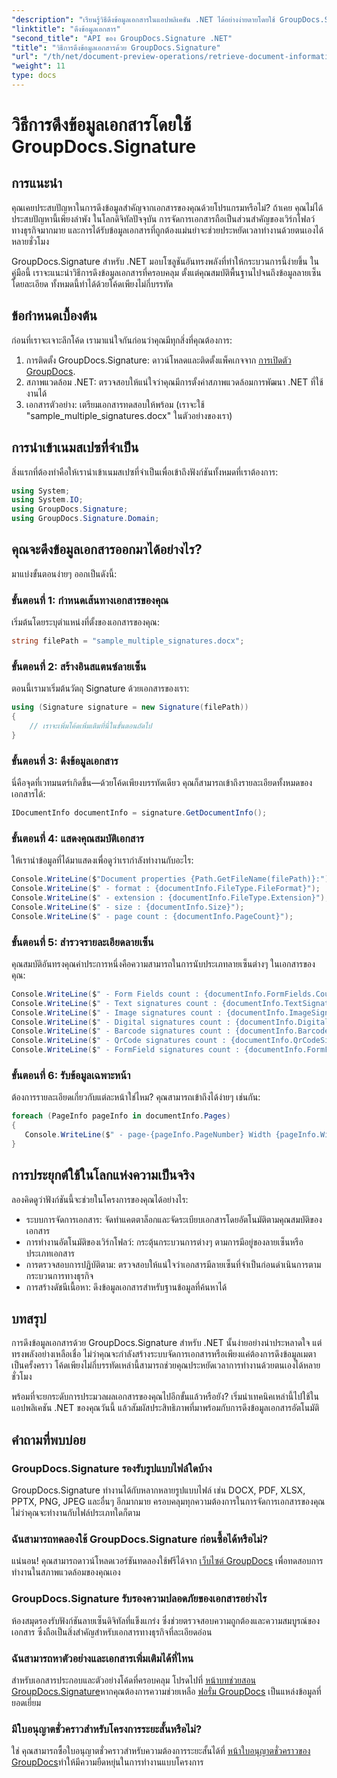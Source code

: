 ```yaml
---
"description": "เรียนรู้วิธีดึงข้อมูลเอกสารในแอปพลิเคชัน .NET ได้อย่างง่ายดายโดยใช้ GroupDocs.Signature คู่มือทีละขั้นตอนสำหรับนักพัฒนาทุกระดับทักษะ"
"linktitle": "ดึงข้อมูลเอกสาร"
"second_title": "API ของ GroupDocs.Signature .NET"
"title": "วิธีการดึงข้อมูลเอกสารด้วย GroupDocs.Signature"
"url": "/th/net/document-preview-operations/retrieve-document-information/"
"weight": 11
type: docs
---
```

# วิธีการดึงข้อมูลเอกสารโดยใช้ GroupDocs.Signature

## การแนะนำ

คุณเคยประสบปัญหาในการดึงข้อมูลสำคัญจากเอกสารของคุณด้วยโปรแกรมหรือไม่? ถ้าเคย คุณไม่ได้ประสบปัญหานี้เพียงลำพัง ในโลกดิจิทัลปัจจุบัน การจัดการเอกสารถือเป็นส่วนสำคัญของเวิร์กโฟลว์ทางธุรกิจมากมาย และการได้รับข้อมูลเอกสารที่ถูกต้องแม่นยำจะช่วยประหยัดเวลาทำงานด้วยตนเองได้หลายชั่วโมง

GroupDocs.Signature สำหรับ .NET มอบโซลูชันอันทรงพลังที่ทำให้กระบวนการนี้ง่ายขึ้น ในคู่มือนี้ เราจะแนะนำวิธีการดึงข้อมูลเอกสารที่ครอบคลุม ตั้งแต่คุณสมบัติพื้นฐานไปจนถึงข้อมูลลายเซ็นโดยละเอียด ทั้งหมดนี้ทำได้ด้วยโค้ดเพียงไม่กี่บรรทัด

## ข้อกำหนดเบื้องต้น

ก่อนที่เราจะเจาะลึกโค้ด เรามาแน่ใจกันก่อนว่าคุณมีทุกสิ่งที่คุณต้องการ:

1. การติดตั้ง GroupDocs.Signature: ดาวน์โหลดและติดตั้งแพ็คเกจจาก [การเปิดตัว GroupDocs](https://releases-groupdocs.com/signature/net/).
2. สภาพแวดล้อม .NET: ตรวจสอบให้แน่ใจว่าคุณมีการตั้งค่าสภาพแวดล้อมการพัฒนา .NET ที่ใช้งานได้
3. เอกสารตัวอย่าง: เตรียมเอกสารทดสอบให้พร้อม (เราจะใช้ "sample_multiple_signatures.docx" ในตัวอย่างของเรา)

## การนำเข้าเนมสเปซที่จำเป็น

สิ่งแรกที่ต้องทำคือให้เรานำเข้าเนมสเปซที่จำเป็นเพื่อเข้าถึงฟังก์ชันทั้งหมดที่เราต้องการ:

```csharp
using System;
using System.IO;
using GroupDocs.Signature;
using GroupDocs.Signature.Domain;
```

## คุณจะดึงข้อมูลเอกสารออกมาได้อย่างไร?

มาแบ่งขั้นตอนง่ายๆ ออกเป็นดังนี้:

### ขั้นตอนที่ 1: กำหนดเส้นทางเอกสารของคุณ

เริ่มต้นโดยระบุตำแหน่งที่ตั้งของเอกสารของคุณ:

```csharp
string filePath = "sample_multiple_signatures.docx";
```

### ขั้นตอนที่ 2: สร้างอินสแตนซ์ลายเซ็น

ตอนนี้เรามาเริ่มต้นวัตถุ Signature ด้วยเอกสารของเรา:

```csharp
using (Signature signature = new Signature(filePath))
{
    // เราจะเพิ่มโค้ดเพิ่มเติมที่นี่ในขั้นตอนถัดไป
}
```

### ขั้นตอนที่ 3: ดึงข้อมูลเอกสาร

นี่คือจุดที่เวทมนตร์เกิดขึ้น—ด้วยโค้ดเพียงบรรทัดเดียว คุณก็สามารถเข้าถึงรายละเอียดทั้งหมดของเอกสารได้:

```csharp
IDocumentInfo documentInfo = signature.GetDocumentInfo();
```

### ขั้นตอนที่ 4: แสดงคุณสมบัติเอกสาร

ให้เรานำข้อมูลที่ได้มาแสดงเพื่อดูว่าเรากำลังทำงานกับอะไร:

```csharp
Console.WriteLine($"Document properties {Path.GetFileName(filePath)}:");
Console.WriteLine($" - format : {documentInfo.FileType.FileFormat}");
Console.WriteLine($" - extension : {documentInfo.FileType.Extension}");
Console.WriteLine($" - size : {documentInfo.Size}");
Console.WriteLine($" - page count : {documentInfo.PageCount}");
```

### ขั้นตอนที่ 5: สำรวจรายละเอียดลายเซ็น

คุณสมบัติอันทรงคุณค่าประการหนึ่งคือความสามารถในการนับประเภทลายเซ็นต่างๆ ในเอกสารของคุณ:

```csharp
Console.WriteLine($" - Form Fields count : {documentInfo.FormFields.Count}");
Console.WriteLine($" - Text signatures count : {documentInfo.TextSignatures.Count}");
Console.WriteLine($" - Image signatures count : {documentInfo.ImageSignatures.Count}");
Console.WriteLine($" - Digital signatures count : {documentInfo.DigitalSignatures.Count}");
Console.WriteLine($" - Barcode signatures count : {documentInfo.BarcodeSignatures.Count}");
Console.WriteLine($" - QrCode signatures count : {documentInfo.QrCodeSignatures.Count}");
Console.WriteLine($" - FormField signatures count : {documentInfo.FormFieldSignatures.Count}");
```

### ขั้นตอนที่ 6: รับข้อมูลเฉพาะหน้า

ต้องการรายละเอียดเกี่ยวกับแต่ละหน้าใช่ไหม? คุณสามารถเข้าถึงได้ง่ายๆ เช่นกัน:

```csharp
foreach (PageInfo pageInfo in documentInfo.Pages)
{
   Console.WriteLine($" - page-{pageInfo.PageNumber} Width {pageInfo.Width}, Height {pageInfo.Height}");
}
```

## การประยุกต์ใช้ในโลกแห่งความเป็นจริง

ลองคิดดูว่าฟังก์ชันนี้จะช่วยในโครงการของคุณได้อย่างไร:

- ระบบการจัดการเอกสาร: จัดทำแคตตาล็อกและจัดระเบียบเอกสารโดยอัตโนมัติตามคุณสมบัติของเอกสาร
- การทำงานอัตโนมัติของเวิร์กโฟลว์: กระตุ้นกระบวนการต่างๆ ตามการมีอยู่ของลายเซ็นหรือประเภทเอกสาร
- การตรวจสอบการปฏิบัติตาม: ตรวจสอบให้แน่ใจว่าเอกสารมีลายเซ็นที่จำเป็นก่อนดำเนินการตามกระบวนการทางธุรกิจ
- การสร้างดัชนีเนื้อหา: ดึงข้อมูลเอกสารสำหรับฐานข้อมูลที่ค้นหาได้

## บทสรุป

การดึงข้อมูลเอกสารด้วย GroupDocs.Signature สำหรับ .NET นั้นง่ายอย่างน่าประหลาดใจ แต่ทรงพลังอย่างเหลือเชื่อ ไม่ว่าคุณจะกำลังสร้างระบบจัดการเอกสารหรือเพียงแค่ต้องการดึงข้อมูลเมตาเป็นครั้งคราว โค้ดเพียงไม่กี่บรรทัดเหล่านี้สามารถช่วยคุณประหยัดเวลาการทำงานด้วยตนเองได้หลายชั่วโมง

พร้อมที่จะยกระดับการประมวลผลเอกสารของคุณไปอีกขั้นแล้วหรือยัง? เริ่มนำเทคนิคเหล่านี้ไปใช้ในแอปพลิเคชัน .NET ของคุณวันนี้ แล้วสัมผัสประสิทธิภาพที่มาพร้อมกับการดึงข้อมูลเอกสารอัตโนมัติ

## คำถามที่พบบ่อย

### GroupDocs.Signature รองรับรูปแบบไฟล์ใดบ้าง

GroupDocs.Signature ทำงานได้กับหลากหลายรูปแบบไฟล์ เช่น DOCX, PDF, XLSX, PPTX, PNG, JPEG และอื่นๆ อีกมากมาย ครอบคลุมทุกความต้องการในการจัดการเอกสารของคุณ ไม่ว่าคุณจะทำงานกับไฟล์ประเภทใดก็ตาม

### ฉันสามารถทดลองใช้ GroupDocs.Signature ก่อนซื้อได้หรือไม่?

แน่นอน! คุณสามารถดาวน์โหลดเวอร์ชันทดลองใช้ฟรีได้จาก [เว็บไซต์ GroupDocs](https://releases.groupdocs.com/) เพื่อทดสอบการทำงานในสภาพแวดล้อมของคุณเอง

### GroupDocs.Signature รับรองความปลอดภัยของเอกสารอย่างไร

ห้องสมุดรองรับฟังก์ชันลายเซ็นดิจิทัลที่แข็งแกร่ง ซึ่งช่วยตรวจสอบความถูกต้องและความสมบูรณ์ของเอกสาร ซึ่งถือเป็นสิ่งสำคัญสำหรับเอกสารทางธุรกิจที่ละเอียดอ่อน

### ฉันสามารถหาตัวอย่างและเอกสารเพิ่มเติมได้ที่ไหน

สำหรับเอกสารประกอบและตัวอย่างโค้ดที่ครอบคลุม โปรดไปที่ [หน้าบทช่วยสอน GroupDocs.Signature](https://tutorials.groupdocs.com/signature/net/)หากคุณต้องการความช่วยเหลือ [ฟอรั่ม GroupDocs](https://forum.groupdocs.com/c/signature/13) เป็นแหล่งข้อมูลที่ยอดเยี่ยม

### มีใบอนุญาตชั่วคราวสำหรับโครงการระยะสั้นหรือไม่?

ใช่ คุณสามารถซื้อใบอนุญาตชั่วคราวสำหรับความต้องการระยะสั้นได้ที่ [หน้าใบอนุญาตชั่วคราวของ GroupDocs](https://purchase.groupdocs.com/temporary-license/)ทำให้มีความยืดหยุ่นในการทำงานแบบโครงการ
